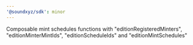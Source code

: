 ```yaml
---
'@soundxyz/sdk': minor
---
```


Composable mint schedules functions with "editionRegisteredMinters", "editionMinterMintIds", "editionScheduleIds" and "editionMintSchedules"
